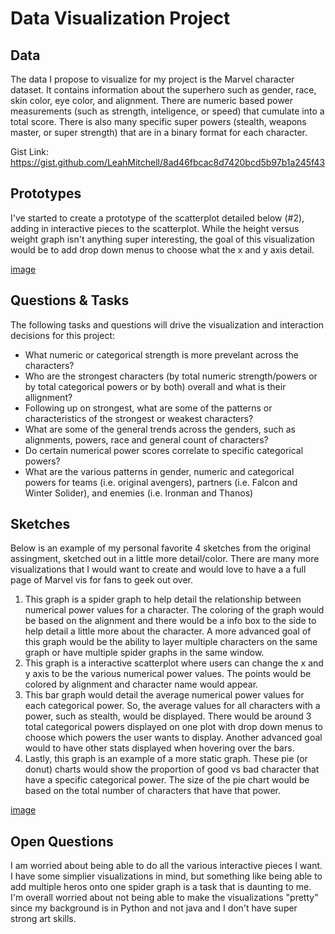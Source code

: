 # Data Visualization Project

## Data

The data I propose to visualize for my project is the Marvel character dataset. It contains information about the superhero such as gender, race, skin color, eye color, and alignment. There are numeric based power measurements (such as strength, inteligence, or speed) that cumulate into a total score. There is also many specific super powers (stealth, weapons master, or super strength) that are in a binary format for each character.

Gist Link:
https://gist.github.com/LeahMitchell/8ad46fbcac8d7420bcd5b97b1a245f43

## Prototypes

I've started to create a prototype of the scatterplot detailed below (#2), adding in interactive pieces to the scatterplot. While the height versus weight graph isn't anything super interesting, the goal of this visualization would be to add drop down menus to choose what the x and y axis detail. 


[image](https://vizhub.com/LeahMitchell/b2ef2f5b5aaf4e888fabfd979b4a7b80?edit=files&file=index.js)


## Questions & Tasks

The following tasks and questions will drive the visualization and interaction decisions for this project:

 * What numeric or categorical strength is more prevelant across the characters? 
 * Who are the strongest characters (by total numeric strength/powers or by total categorical powers or by both) overall and what is their allignment? 
 * Following up on strongest, what are some of the patterns or characteristics of the strongest or weakest characters?
 * What are some of the general trends across the genders, such as alignments, powers, race and general count of characters?
 * Do certain numerical power scores correlate to specific categorical powers?
 * What are the various patterns in gender, numeric and categorical powers for teams (i.e. original avengers), partners (i.e. Falcon and Winter Solider), and enemies (i.e. Ironman and Thanos)

## Sketches
Below is an example of my personal favorite 4 sketches from the original assingment, sketched out in a little more detail/color. There are many more visualizations that I would want to create and would love to have a a full page of Marvel vis for fans to geek out over. 

1. This graph is a spider graph to help detail the relationship between numerical power values for a character. The coloring of the graph would be based on the alignment and there would be a info box to the side to help detail a little more about the character. A more advanced goal of this graph would be the ability to layer multiple characters on the same graph or have multiple spider graphs in the same window. 
2. This graph is a interactive scatterplot where users can change the x and y axis to be the various numerical power values. The points would be colored by alignment and character name would appear. 
3. This bar graph would detail the average numerical power values for each categorical power. So, the average values for all characters with a power, such as stealth, would be displayed. There would be around 3 total categorical powers displayed on one plot with drop down menus to choose which powers the user wants to display. Another advanced goal would to have other stats displayed when hovering over the bars. 
4. Lastly, this graph is an example of a more static graph. These pie (or donut) charts would show the proportion of good vs bad character that have a specific categorical power. The size of the pie chart would be based on the total number of characters that have that power. 


[image](https://vizhub.com/LeahMitchell/b2ef2f5b5aaf4e888fabfd979b4a7b80?edit=files&file=index.js)


## Open Questions

I am worried about being able to do all the various interactive pieces I want. I have some simplier visualizations in mind, but something like being able to add multiple heros onto one spider graph is a task that is daunting to me. I'm overall worried about not being able to make the visualizations "pretty" since my background is in Python and not java and I don't have super strong art skills. 
